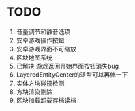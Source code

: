 # TODO

1. 音量调节和静音选项
2. 安卓游戏操作按钮
3. 安卓游戏界面不可缩放
4. 区块地图系统
5. 已解决 游戏返回开始界面按钮消失bug
6. LayeredEntityCenter的泛型可以再修一下
7. 实体方块碰撞检测
8. 方块渲染剔除
9. 区块加载卸载存档读档

